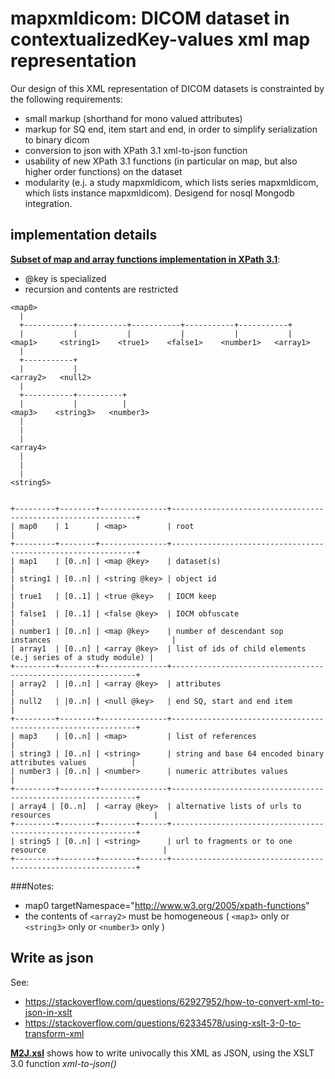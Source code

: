 # mapxmldicom: DICOM dataset in contextualizedKey-values xml map representation

Our design of this XML representation of DICOM datasets is constrainted by the following requirements:
- small markup (shorthand for mono valued attributes)
- markup for SQ end, item start and end, in order to simplify serialization to binary dicom
- conversion to json with XPath 3.1 xml-to-json function
- usability of new XPath 3.1 functions (in particular on map, but also higher order functions) on the dataset
- modularity (e.j. a study mapxmldicom, which lists series mapxmldicom, which lists instance mapxmldicom). Desigend for nosql Mongodb integration.


## implementation details

__[Subset of map and array functions implementation in XPath 3.1](https://raw.githubusercontent.com/jacquesfauquex/DICOM_contextualizedKey-values/master/mapxmldicom/mapxmldicom.xsd)__:
- @key is specialized
- recursion  and contents are restricted



```
<map0>
  |
  +-----------+-----------+-----------+-----------+-----------+
  |           |           |           |           |           |
<map1>     <string1>    <true1>    <false1>    <number1>   <array1>
  |      
  +-----------+
  |           |
<array2>   <null2>
  |
  +-----------+----------+
  |           |          |  
<map3>    <string3>   <number3>
  |
  |
  |
<array4>
  |
  |
  |
<string5>


+---------+--------+---------------+--------------------------------------------------------------+
| map0    | 1      | <map>         | root                                                         |
+---------+--------+---------------+--------------------------------------------------------------+
| map1    | [0..n] | <map @key>    | dataset(s)                                                   |
| string1 | [0..n] | <string @key> | object id                                                    |
| true1   | [0..1] | <true @key>   | IOCM keep                                                    |
| false1  | [0..1] | <false @key>  | IOCM obfuscate                                               |
| number1 | [0..n] | <map @key>    | number of descendant sop instances                           |
| array1  | [0..n] | <array @key>  | list of ids of child elements (e.j series of a study module) |
+---------+--------+---------------+--------------------------------------------------------------+
| array2  | |0..n] | <array @key>  | attributes                                                   |
| null2   | |0..n] | <null @key>   | end SQ, start and end item                                   |
+---------+--------+---------------+--------------------------------------------------------------+
| map3    | [0..n] | <map>         | list of references                                           |
| string3 | [0..n] | <string>      | string and base 64 encoded binary attributes values          |
| number3 | [0..n] | <number>      | numeric attributes values                                    |
+---------+--------+---------------+--------------------------------------------------------------+
| array4 | [0..n]  | <array @key>  | alternative lists of urls to resources                       |
+---------+--------+--------+------+--------------------------------------------------------------+
| string5 | [0..n] | <string>      | url to fragments or to one resource                          |
+---------+--------+--------+------+--------------------------------------------------------------+

```
###Notes:
- map0 targetNamespace="http://www.w3.org/2005/xpath-functions"
- the contents of ```<array2>``` must be homogeneous ( ```<map3>``` only or ```<string3>``` only or ```<number3>``` only )


## Write as json

See:
- https://stackoverflow.com/questions/62927952/how-to-convert-xml-to-json-in-xslt
- https://stackoverflow.com/questions/62334578/using-xslt-3-0-to-transform-xml

__[M2J.xsl](https://raw.githubusercontent.com/jacquesfauquex/DICOM_contextualizedKey-values/master/mapxmldicom/M2J.xsl)__ shows how to write univocally this XML as JSON, using the XSLT 3.0 function *xml-to-json()*
